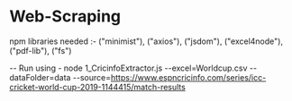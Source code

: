 # Web-Scraping
npm libraries needed :- 
("minimist"),
("axios"),
("jsdom"),
("excel4node"),
("pdf-lib"),
("fs")

-- Run using - node 1_CricinfoExtractor.js --excel=Worldcup.csv --dataFolder=data --source=https://www.espncricinfo.com/series/icc-cricket-world-cup-2019-1144415/match-results 
